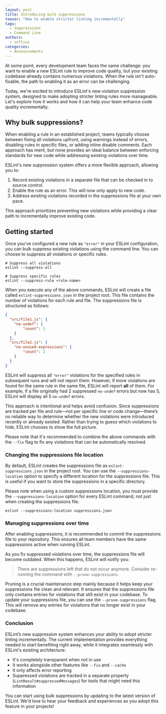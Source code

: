 ```yaml
---
layout: post
title: Introducing bulk suppressions
teaser: "How to enable stricter linting incrementally"
tags:
  - Suppressions
  - Command Line
authors:
  - softius
categories:
  - Announcements
---
```


At some point, every development team faces the same challenge: you want to enable a new ESLint rule to improve code quality, but your existing codebase already contains numerous violations. When the rule isn't auto-fixable, the path to enabling it as an error can be challenging.

Today, we're excited to introduce ESLint's new violation suppression system, designed to make adopting stricter linting rules more manageable. Let's explore how it works and how it can help your team enhance code quality incrementally.

## Why bulk suppressions?

When enabling a rule in an established project, teams typically choose between fixing all violations upfront, using warnings instead of errors, disabling rules in specific files, or adding inline disable comments. Each approach has merit, but none provides an ideal balance between enforcing standards for new code while addressing existing violations over time.

ESLint's new suppression system offers a more flexible approach, allowing you to:

1. Record existing violations in a separate file that can be checked in to source control.
2. Enable the rule as an error. This will now only apply to new code.
3. Address existing violations recorded in the suppressions file at your own pace.

This approach prioritizes preventing new violations while providing a clear path to incrementally improve existing code.

## Getting started

Once you've configured a new rule as `"error"` in your ESLint configuration, you can bulk suppress existing violations using the command line. You can choose to suppress all violations or specific rules.

```
# Suppress all violations
eslint --suppress-all

# Suppress specific rules
eslint --suppress-rule <rule-name>
```

When you execute any of the above commands, ESLint will create a file called `eslint-suppressions.json` in the project root. This file contains the number of violations for each rule and file. The suppressions file is structured as follows:

```json
{
  "src/file1.js": {
    "no-undef": {
        "count": 1
    }
  },
  "src/file2.js": {
    "no-unused-expressions": {
        "count": 2
    }
  }
}
```

ESLint will suppress all `"error"` violations for the specified rules in subsequent runs and will not report them. However, if more violations are found for the same rule in the same file, ESLint will report **all** of them. For example, if a file originally had 2 suppressed `no-undef` errors but now has 5, ESLint will display all 5 `no-undef` errors.

This approach is intentional and helps avoid confusion. Since suppressions are tracked per file and rule—not per specific line or code change—there’s no reliable way to determine whether the new violations were introduced recently or already existed. Rather than trying to guess which violations to hide, ESLint chooses to show the full picture.

Please note that it's recommended to combine the above commands with the `--fix` flag to fix any violations that can be automatically resolved.

### Changing the suppressions file location

By default, ESLint creates the suppressions file as `eslint-suppressions.json` in the project root. You can use the `--suppressions-location` option to specify a different location for the suppressions file. This is useful if you want to store the suppressions in a specific directory.

Please note when using a custom suppressions location, you must provide the `--suppressions-location` option for every ESLint command, not just when creating the suppressions file.

```
eslint --suppressions-location suppressions.json
```

### Managing suppressions over time

After enabling suppressions, it is recommended to commit the suppressions file to your repository. This ensures all team members have the same suppressions active when running ESLint.

As you fix suppressed violations over time, the suppressions file will become outdated. When this happens, ESLint will notify you:

> There are suppressions left that do not occur anymore. Consider re-running the command with `--prune-suppressions`.

Pruning is a crucial maintenance step mainly because it helps keep your suppressions file clean and relevant. It ensures that the suppressions file only contains entries for violations that still exist in your codebase. To update your suppressions file, you can use the `--prune-suppressions` flag. This will remove any entries for violations that no longer exist in your codebase.

### Conclusion

ESLint’s new suppression system enhances your ability to adopt stricter linting incrementally. The current implementation provides everything needed to start benefiting right away, while it integrates seamlessly with ESLint's existing architecture:

* It's completely transparent when not in use
* It works alongside other features like `--fix` and `--cache`
* It only affects error reporting
* Suppressed violations are tracked in a separate property (`LintResult#suppressedMessages`) for tools that might need this information

You can start using bulk suppressions by updating to the latest version of ESLint. We'd love to hear your feedback and experiences as you adopt this feature in your projects!
